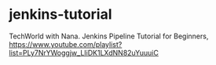 # jenkins-tutorial
TechWorld with Nana. Jenkins Pipeline Tutorial for Beginners, https://www.youtube.com/playlist?list=PLy7NrYWoggjw_LIiDK1LXdNN82uYuuuiC
